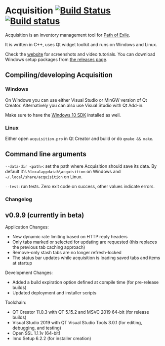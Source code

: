 # Acquisition [![Build Status](https://travis-ci.org/xyzz/acquisition.svg?branch=master)](https://travis-ci.org/xyzz/acquisition) [![Build status](https://ci.appveyor.com/api/projects/status/yutua4cn9cjv6wym?svg=true)](https://ci.appveyor.com/project/xyzz/acquisition)

Acquisition is an inventory management tool for [Path of Exile](https://www.pathofexile.com/).

It is written in C++, uses Qt widget toolkit and runs on Windows and Linux.

Check the [website](http://get.acquisition.today) for screenshots and video tutorials. You can download Windows setup packages from [the releases page](https://github.com/xyzz/acquisition/releases).

## Compiling/developing Acquisition

### Windows

On Windows you can use either Visual Studio or MinGW version of Qt Creator. Alternatively you can also use Visual Studio with Qt Add-in.

Make sure to have the [Windows 10 SDK](https://developer.microsoft.com/en-us/windows/downloads/windows-10-sdk/) installed as well.

### Linux

Either open `acquisition.pro` in Qt Creator and build or do `qmake && make`.

## Command line arguments

`--data-dir <path>`: set the path where Acquisition should save its data. By default it's `%localappdata%\acquisition` on Windows and `~/.local/share/acquisition` on Linux.

`--test`: run tests. Zero exit code on success, other values indicate errors.

### Changelog

## v0.9.9 (currently in beta)

Application Changes:
- New dynamic rate limiting based on HTTP reply headers
- Only tabs marked or selected for updating are requested (this replaces the previous tab caching approach)
- Remove-only stash tabs are no longer refresh-locked
- The status bar updates while acquisition is loading saved tabs and items at startup

Development Changes:
- Added a build expiration option defined at compile time (for pre-release builds)
- Updated deployment and installer scripts

Toolchain:
- QT Creator 11.0.3 with QT 5.15.2 and MSVC 2019 64-bit (for release builds)
- Visual Studio 2019 with QT Visual Studio Tools 3.0.1 (for editing, debugging, and testing)
- Open SSL 1.1.1v (64-bit)
- Inno Setup 6.2.2 (for installer creation)
